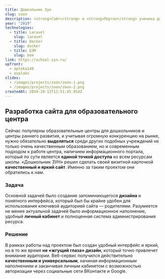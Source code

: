 ```yaml
---
title: Дошкольник Зун
slug: zoon
description: <strong>Сайт</strong> и <strong>Портал</strong> ученика для&nbsp;дошкольного образовательного&nbsp;учреждения
year: "2019"
technologies:
  - title: Laravel
    slug: laravel
  - title: Docker
    slug: docker
  - title: БЭМ
    slug: bem
link: https://school-zyn.ru/
upfront: 
  - apteka149
  - explabs
slides:
  - /images/projects/zoon/zoon-1.png
  - /images/projects/zoon/zoon-2.png
createdAt: 2019-10-12T12:51:45.954Z
---
```

## Разработка сайта для образовательного центра

Сейчас популярны образовательные центры для дошкольников и центры раннего развития, и учитывая огромную конкуренцию на рынке, нужно обязательно **выделяться** среди других подобных учреждений не только очень качественным образованием, но и современным подходом к работе центра, наличием информационного портала, который по сути является **единой точкой доступа** ко всем ресурсам школы. «Дошкольник ЗУН» решил сделать своей визитной карточкой **качественный и яркий сайт**. Именно за таким проектом они обратились к нам.

### Задача

Основной задачей было создание запоминающегося **дизайна** и понятного интерфейса, который был бы крайне удобен для использования ключевой аудиторией сайта — родителями. Разумеется не менее актуальной задачей было информационное наполнение, удобный **личный кабинет** и полноценная система администрирования ресурса.

### Решение

В рамках работы над проектом был создан удобный интерфейс и яркий, но в то же время **не&nbsp;«жгущий глаза» дизайн**, который точно привлечет внимание аудитории. Веб-сервис получился действительно **качественным и универсальным**, начиная информационным наполнением и заканчивая личным кабинетом с возможностью авторизации через социальные сети ВКонтакте и Google.

